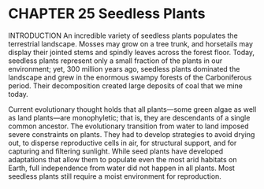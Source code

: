 # CHAPTER 25 Seedless Plants

INTRODUCTION An incredible variety of seedless plants populates the terrestrial landscape. Mosses may grow on a tree trunk, and horsetails may display their jointed stems and spindly leaves across the forest floor. Today, seedless plants represent only a small fraction of the plants in our environment; yet, 300 million years ago, seedless plants dominated the landscape and grew in the enormous swampy forests of the Carboniferous period. Their decomposition created large deposits of coal that we mine today.

Current evolutionary thought holds that all plants—some green algae as well as land plants—are monophyletic; that is, they are descendants of a single common ancestor. The evolutionary transition from water to land imposed severe constraints on plants. They had to develop strategies to avoid drying out, to disperse reproductive cells in air, for structural support, and for capturing and filtering sunlight. While seed plants have developed adaptations that allow them to populate even the most arid habitats on Earth, full independence from water did not happen in all plants. Most seedless plants still require a moist environment for reproduction.